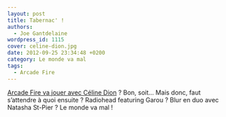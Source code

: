 ```yaml
---
layout: post
title: Tabernac' !
authors:
  - Joe Gantdelaine
wordpress_id: 1115
cover: celine-dion.jpg
date: 2012-09-25 23:34:48 +0200
category: Le monde va mal
tags:
  - Arcade Fire
---
```


[Arcade Fire va jouer avec Céline Dion][1] ? Bon, soit… Mais donc, faut
s’attendre à quoi ensuite ? Radiohead featuring Garou ? Blur en duo avec Natasha
St-Pier ? Le monde va mal !

[1]:
  https://pitchfork.com/news/47983-arcade-fire-team-with-celine-dion-for-benefit-show/
